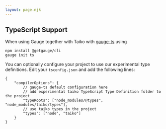 ```yaml
---
layout: page.njk
---
```


## TypeScript Support

When using Gauge together with Taiko with [gauge-ts](https://github.com/BugDiver/gauge-ts/) 
using

    npm install @getgauge/cli
    gauge init ts

You can optionally configure your project to use our experimental type definitions. 
Edit your `tsconfig.json` and add the following lines:

    {
        "compilerOptions": {
            // gauge-ts default configuration here
            // add experimental taiko TypeScript Type Definition folder to the project
            "typeRoots": ["node_modules/@types", "node_modules/taiko/types"],
            // use taiko types in the project
            "types": ["node", "taiko"]
        }
    }


